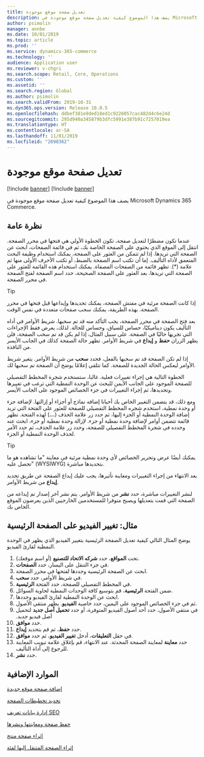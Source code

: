 ```yaml
---
title: تعديل صفحة موقع موجودة
description: يصف هذا الموضوع كيفية تعديل صفحة موقع موجودة في Microsoft Dynamics 365 Commerce.
author: psimolin
manager: annbe
ms.date: 10/01/2019
ms.topic: article
ms.prod: ''
ms.service: dynamics-365-commerce
ms.technology: ''
audience: Application user
ms.reviewer: v-chgri
ms.search.scope: Retail, Core, Operations
ms.custom: ''
ms.assetid: ''
ms.search.region: Global
ms.author: psimolin
ms.search.validFrom: 2019-10-31
ms.dyn365.ops.version: Release 10.0.5
ms.openlocfilehash: ddbef381e9ded18ed1c9226057cac482d4c6e24d
ms.sourcegitcommit: 295d940a345879b3dfc5991e387b91c7257019ea
ms.translationtype: HT
ms.contentlocale: ar-SA
ms.lasthandoff: 11/01/2019
ms.locfileid: "2698362"
---
```

# <a name="modify-an-existing-site-page"></a>تعديل صفحة موقع موجودة

[!include [banner](includes/preview-banner.md)]
[!include [banner](includes/banner.md)]

يصف هذا الموضوع كيفية تعديل صفحة موقع موجودة في Microsoft Dynamics 365 Commerce.

## <a name="overview"></a>نظرة عامة

عندما تكون مضطرًا لتعديل صفحة، تكون الخطوة الأولي هي فتحها في محرر الصفحة. انتقل إلى الموقع الذي يحتوي على الصفحة الخاصة بك، ثم في قائمة الصفحات، ابحث عن الصفحة التي تريدها. إذا لم تتمكن من العثور على الصفحة، يمكنك استخدام وظيفة البحث المتعمق لأداه التأليف. إما أن تكتب اسم الصفحة بالضبط، أو تكتب الأحرف الأولى منها ثم علامة (\*). تظهر قائمة من الصفحات المصفاة. يمكنك استخدام هذه القائمة للعثور على الصفحة التي تريدها. بعد العثور علي الصفحة الصحيحة، حدد اسم الصفحة لفتح الصفحة في محرر الصفحة.

> [!TIP]
> إذا كانت الصفحة مرئية في مفتش الصفحة، يمكنك تحديدها وإيداعها قبل فتحها في محرر الصفحة. بهذه الطريقة، يمكنك سحب صفحات متعددة في نفس الوقت.

بعد فتح الصفحة في محرر الصفحة، يجب التأكد منه قد تم سحبها. شريط الأوامر في أداه التأليف يكون ديناميكيًا، حساس للسياق، وحساس للحالة. لذلك، يعرض فقط الإجراءات التي تجريها حاليًا في الصفحة. على سبيل المثال، إذا لم يكن قد تم سحب الصفحة، فلن يظهر الزران **حفظ** و **إيداع** في شريط الأوامر. تظهر حالة الصفحة كذلك في الجانب الأيسر من النافذة.

إذا لم تكن الصفحة قد تم سحبها بالفعل، فحدد **سحب** من شريط الأوامر. يتغير شريط الأوامر ليعكس الحالة الجديدة للصفحة. كما تتلقي إعلامًا يوضح أن الصفحة تم سحبها لك.

الخطوة التالية هي إجراء تغييرات فعلية. غالبا، ستستخدم شجرة المخطط التفصيلي للصفحة الموجود على الجانب الأيمن للبحث عن الوحدة النمطية التي ترغب في تغييرها وتحديدها، ثم إجراء التغييرات في جزء الخصائص الموجود على الجانب الأيسر. 

ومع ذلك، قد يتضمن التغيير الخاص بك أحيانا إضافه نماذج أو أجزاء أو إزالتها. لإضافة جزء أو وحدة نمطية، استخدم شجره المخطط التفصيلي للصفحة للعثور علي الفتحة التي تريد إضافة الوحدة النمطية أو الجزء إليها، ثم حدد زر علامة الحذف (**...**) لهذه الفتحة. تظهر قائمة تتضمن أوامر لإضافة وحدة نمطية أو جزء. لإزالة وحدة نمطية أو جزء، ابحث عنه وحدده في شجرة المخطط التفصيلي للصفحة، وحدد زر علامة الحذف، ثم حدد الأمر لحذف الوحدة النمطية أو الجزء.

> [!TIP]
> يمكنك أيضًا عرض وتحرير الخصائص لأي وحدة نمطية مرئية في معاينة "ما تشاهده هو ما تحصل عليه" (WYSIWYG) بتحديدها مباشرة.

بعد الانتهاء من إجراء التغييرات ومعاينة تأثيرها، يجب عليك إيداع الصفحة عن طريق تحديد **إيداع** من شريط الأوامر. 

لنشر التغييرات مباشرة، حدد **نشر** من شريط الأوامر. يتم نشر آخر إصدار تم إيداعه من الصفحة التي قمت بتعديلها ويصبح متوفرا للمستخدمين الخارجيين الذين يعرضون الموقع الخاص بك. 

## <a name="example-change-the-video-on-the-home-page"></a>مثال: تغيير الفيديو على الصفحة الرئيسية

يوضح المثال التالي كيفية تعديل الصفحة الرئيسية بتغيير الفيديو الذي يظهر في الوحدة النمطية لقارئ الفيديو.

1. تحت **المواقع**، حدد **شركه الاتحاد للتصنيع** (أو اسم موقعك).
1. في جزء التنقل على اليسار، حدد **الصفحات**.
1. ابحث عن الصفحة الرئيسية وحددها لفتحها في محرر الصفحة.
1. في شريط الأوامر، حدد **سحب**.
1. في المخطط التفصيلي للصفحة، حدد الفتحة **الرئيسية**.
1. ضمن الفتحة **الرئيسية**، قم بتوسيع كافة الوحدات النمطية لحاوية السوائل.
1. ابحث عن الوحدة النمطية لقارئ الفيديو وحددها.
1. ثم في جزء الخصائص الموجود على اليمين، حدد خاصية **الفيديو**. يظهر منتقي الأصول.
1. في منتقي الأصول، حدد أحد أصول الفيديو المتوفرة، أو حدد **‏‫تحميل أصل جديد** لتحميل أصل فيديو جديد.
1. حدد **موافق**.
1. حدد **حفظ**، ثم قم بتحديد **إيداع**.
1. في حقل **التعليقات**، أدخل **تغيير الفيديو**، ثم حدد **موافق**.
1. حدد **معاينة** لمعاينة الصفحة المحدثة. عند الانتهاء، قم بإغلاق علامة تبويب المعاينة للرجوع إلى أداة التأليف.
1. حدد **نشر**.

## <a name="additional-resources"></a>الموارد الإضافية

[إضافة صفحة موقع جديدة](add-new-page.md)

[تحديد تخطيطات الصفحة](select-page-layouts.md)

[إدارة بيانات تعريف SEO](manage-seo-metadata.md)

[حفظ صفحة ومعاينتها ونشرها](save-preview-publish-page.md)

[إثراء صفحة منتج](enrich-product-page.md)

[إثراء الصفحة المتنقل إليها‬ لفئة](enrich-category-page.md)
